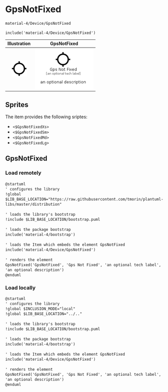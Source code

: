 # GpsNotFixed


```text
material-4/Device/GpsNotFixed
```

```text
include('material-4/Device/GpsNotFixed')
```



| Illustration | GpsNotFixed |
| :---: | :---: |
| ![illustration for Illustration](../../material-4/Device/GpsNotFixed.png) | ![illustration for GpsNotFixed](../../material-4/Device/GpsNotFixed.Local.png) |



## Sprites
The item provides the following sriptes:

- `<$GpsNotFixedXs>`
- `<$GpsNotFixedSm>`
- `<$GpsNotFixedMd>`
- `<$GpsNotFixedLg>`





## GpsNotFixed

### Load remotely
```plantuml
@startuml
' configures the library
!global $LIB_BASE_LOCATION="https://raw.githubusercontent.com/tmorin/plantuml-libs/master/distribution"

' loads the library's bootstrap
!include $LIB_BASE_LOCATION/bootstrap.puml

' loads the package bootstrap
include('material-4/bootstrap')

' loads the Item which embeds the element GpsNotFixed
include('material-4/Device/GpsNotFixed')

' renders the element
GpsNotFixed('GpsNotFixed', 'Gps Not Fixed', 'an optional tech label', 'an optional description')
@enduml
```

### Load locally
```plantuml
@startuml
' configures the library
!global $INCLUSION_MODE="local"
!global $LIB_BASE_LOCATION="../.."

' loads the library's bootstrap
!include $LIB_BASE_LOCATION/bootstrap.puml

' loads the package bootstrap
include('material-4/bootstrap')

' loads the Item which embeds the element GpsNotFixed
include('material-4/Device/GpsNotFixed')

' renders the element
GpsNotFixed('GpsNotFixed', 'Gps Not Fixed', 'an optional tech label', 'an optional description')
@enduml
```


